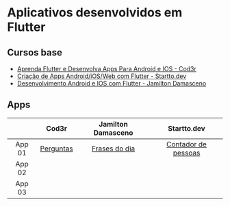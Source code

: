 # Aplicativos desenvolvidos em Flutter

## Cursos base

- [Aprenda Flutter e Desenvolva Apps Para Android e IOS - Cod3r][Curso1]
- [Criação de Apps Android/iOS/Web com Flutter - Startto.dev][Curso3]
- [Desenvolvimento Android e IOS com Flutter - Jamilton Damasceno][Curso2]

## Apps

|        |          Cod3r           |       Jamilton Damasceno        |             Startto.dev              |
|:------:|:------------------------:|:-------------------------------:|:------------------------------------:|
| App 01 | [Perguntas][App01_Cod3r] | [Frases do dia][App01_Jamilton] | [Contador de pessoas][App01_Startto] |
| App 02 |                          |                                 |                                      |
| App 03 |                          |                                 |                                      |

<!-- MARKDOWN LINKS & IMAGES -->

[Curso1]: https://www.udemy.com/course/curso-flutter/

[Curso2]: https://www.udemy.com/course/desenvolvimento-android-e-ios-com-flutter/

[Curso3]: https://www.udemy.com/course/curso-completo-flutter-app-android-ios/

[App01_Cod3r]: https://github.com/MatheusPTorquato/appsCursosFlutter/tree/dev-mpt/app01_cod3r

[App01_Jamilton]: https://github.com/MatheusPTorquato/appsCursosFlutter/tree/dev-mpt/app01_jamilton

[App01_Startto]: https://github.com/MatheusPTorquato/appsCursosFlutter/tree/dev-mpt/app01_startto
